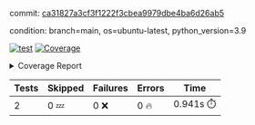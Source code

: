 commit: [ca31827a3cf3f1222f3cbea9979dbe4ba6d26ab5](https://github.com/rcmdnk/s3-reader/tree/ca31827a3cf3f1222f3cbea9979dbe4ba6d26ab5)

condition: branch=main, os=ubuntu-latest, python_version=3.9

[![test](https://github.com/rcmdnk/s3-reader/actions/workflows/test.yml/badge.svg)](https://github.com/rcmdnk/s3-reader/actions/runs/11564348039)
<a href="https://github.com/rcmdnk/s3-reader/blob/ca31827a3cf3f1222f3cbea9979dbe4ba6d26ab5/README.md"><img alt="Coverage" src="https://img.shields.io/badge/Coverage-36%25-red.svg" /></a><details><summary>Coverage Report </summary><table><tr><th>File</th><th>Stmts</th><th>Miss</th><th>Cover</th><th>Missing</th></tr><tbody><tr><td colspan="5"><b>src/s3_reader</b></td></tr><tr><td>&nbsp; &nbsp;<a href="https://github.com/rcmdnk/s3-reader/blob/ca31827a3cf3f1222f3cbea9979dbe4ba6d26ab5/src/s3_reader/file.py">file.py</a></td><td>89</td><td>60</td><td>33%</td><td><a href="https://github.com/rcmdnk/s3-reader/blob/ca31827a3cf3f1222f3cbea9979dbe4ba6d26ab5/src/s3_reader/file.py#L59-L62">59&ndash;62</a>, <a href="https://github.com/rcmdnk/s3-reader/blob/ca31827a3cf3f1222f3cbea9979dbe4ba6d26ab5/src/s3_reader/file.py#L65">65</a>, <a href="https://github.com/rcmdnk/s3-reader/blob/ca31827a3cf3f1222f3cbea9979dbe4ba6d26ab5/src/s3_reader/file.py#L68-L75">68&ndash;75</a>, <a href="https://github.com/rcmdnk/s3-reader/blob/ca31827a3cf3f1222f3cbea9979dbe4ba6d26ab5/src/s3_reader/file.py#L78-L80">78&ndash;80</a>, <a href="https://github.com/rcmdnk/s3-reader/blob/ca31827a3cf3f1222f3cbea9979dbe4ba6d26ab5/src/s3_reader/file.py#L84-L90">84&ndash;90</a>, <a href="https://github.com/rcmdnk/s3-reader/blob/ca31827a3cf3f1222f3cbea9979dbe4ba6d26ab5/src/s3_reader/file.py#L94-L98">94&ndash;98</a>, <a href="https://github.com/rcmdnk/s3-reader/blob/ca31827a3cf3f1222f3cbea9979dbe4ba6d26ab5/src/s3_reader/file.py#L103-L148">103&ndash;148</a>, <a href="https://github.com/rcmdnk/s3-reader/blob/ca31827a3cf3f1222f3cbea9979dbe4ba6d26ab5/src/s3_reader/file.py#L151-L165">151&ndash;165</a></td></tr><tr><td><b>TOTAL</b></td><td><b>94</b></td><td><b>60</b></td><td><b>36%</b></td><td>&nbsp;</td></tr></tbody></table></details>

| Tests | Skipped | Failures | Errors | Time |
| ----- | ------- | -------- | -------- | ------------------ |
| 2 | 0 :zzz: | 0 :x: | 0 :fire: | 0.941s :stopwatch: |


